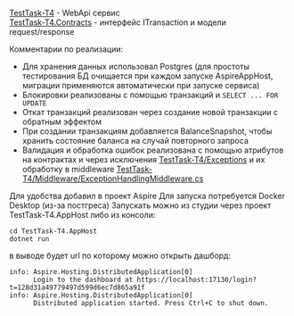 [TestTask-T4](TestTask-T4) - WebApi сервис  
[TestTask-T4.Contracts](TestTask-T4.Contracts) - интерфейс ITransaction и модели request/response

Комментарии по реализации:
- Для хранения данных использовал Postgres (для простоты тестирования БД очищается при каждом запуске AspireAppHost, миграции применяются автоматически при запуске сервиса) 
- Блокировки реализованы с помощью транзакций и ``` SELECT ... FOR UPDATE ```
- Откат транзакций реализован через создание новой транзакции с обратным эффектом 
- При создании транзакциям добавляется BalanceSnapshot, чтобы хранить состояние баланса на случай повторного запроса
- Валидация и обработка ошибок реализована с помощью атрибутов на контрактах и через исключения [TestTask-T4/Exceptions](TestTask-T4/Exceptions) и их обработку в middleware [TestTask-T4/Middleware/ExceptionHandlingMiddleware.cs](TestTask-T4/Middleware/ExceptionHandlingMiddleware.cs)

Для удобства добавил в проект Aspire
Для запуска потребуется Docker Desktop (из-за постгреса)
Запускать можно из студии через проект TestTask-T4.AppHost либо из консоли:
```
cd TestTask-T4.AppHost
dotnet run
```
в выводе будет url по которому можно открыть дашборд:
```
info: Aspire.Hosting.DistributedApplication[0]
      Login to the dashboard at https://localhost:17130/login?t=128d31a49779497d599d6ec7d865a91f
info: Aspire.Hosting.DistributedApplication[0]
      Distributed application started. Press Ctrl+C to shut down.
```



